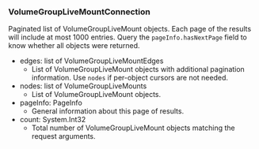 ### VolumeGroupLiveMountConnection
Paginated list of VolumeGroupLiveMount objects. Each page of the results will include at most 1000 entries. Query the `pageInfo.hasNextPage` field to know whether all objects were returned.

- edges: list of VolumeGroupLiveMountEdges
  - List of VolumeGroupLiveMount objects with additional pagination information. Use `nodes` if per-object cursors are not needed.
- nodes: list of VolumeGroupLiveMounts
  - List of VolumeGroupLiveMount objects.
- pageInfo: PageInfo
  - General information about this page of results.
- count: System.Int32
  - Total number of VolumeGroupLiveMount objects matching the request arguments.
